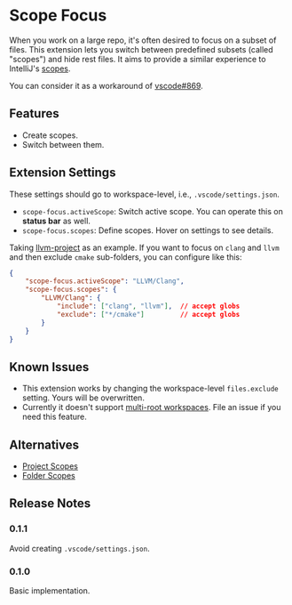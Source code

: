 # Scope Focus

When you work on a large repo, it's often desired to focus on a subset of files. This extension lets you switch between predefined subsets (called "scopes") and hide rest files. It aims to provide a similar experience to IntelliJ's [scopes](https://www.jetbrains.com/help/idea/settings-scopes.html).

You can consider it as a workaround of [vscode#869](https://github.com/microsoft/vscode/issues/869).

## Features

- Create scopes.
- Switch between them.

## Extension Settings

These settings should go to workspace-level, i.e., `.vscode/settings.json`.

- `scope-focus.activeScope`: Switch active scope. You can operate this on **status bar** as well.
- `scope-focus.scopes`: Define scopes. Hover on settings to see details.

Taking [llvm-project](https://github.com/llvm/llvm-project) as an example. If you want to focus on `clang` and `llvm` and then exclude `cmake` sub-folders, you can configure like this:

```json
{
    "scope-focus.activeScope": "LLVM/Clang",
    "scope-focus.scopes": {
        "LLVM/Clang": {
            "include": ["clang", "llvm"],  // accept globs
            "exclude": ["*/cmake"]         // accept globs
        }
    }
}
```

## Known Issues

- This extension works by changing the workspace-level `files.exclude` setting. Yours will be overwritten.
- Currently it doesn't support [multi-root workspaces](https://code.visualstudio.com/docs/editor/multi-root-workspaces). File an issue if you need this feature.

## Alternatives

- [Project Scopes](https://marketplace.visualstudio.com/items?itemName=cfcluan.project-scopes)
- [Folder Scopes](https://marketplace.visualstudio.com/items?itemName=bartosz-dude.folder-scopes)

## Release Notes

### 0.1.1

Avoid creating `.vscode/settings.json`.

### 0.1.0

Basic implementation.
